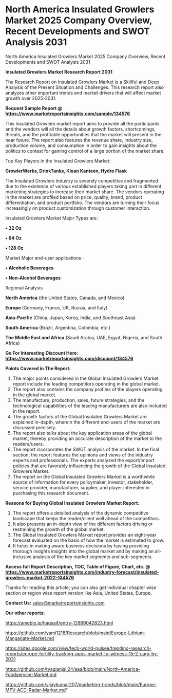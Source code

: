 # North America Insulated Growlers Market 2025 Company Overview, Recent Developments and SWOT Analysis 2031
 North America Insulated Growlers Market 2025 Company Overview, Recent Developments and SWOT Analysis 2031

<strong>Insulated Growlers Market Research Report 2031</strong>

The Research Report on Insulated Growlers Market is a Skillful and Deep Analysis of the Present Situation and Challenges. This research report also analyzes other important trends and market drivers that will affect market growth over 2025-2031.

<strong>Request Sample Report @ <a href=https://www.marketreportsinsights.com/sample/134576>https://www.marketreportsinsights.com/sample/134576</a></strong>

This Insulated Growlers market report aims to provide all the participants and the vendors will all the details about growth factors, shortcomings, threats, and the profitable opportunities that the market will present in the near future. The report also features the revenue share, industry size, production volume, and consumption in order to gain insights about the politics to contest for gaining control of a large portion of the market share.

Top Key Players in the Insulated Growlers Market:

<strong>GrowlerWerks, DrinkTanks, Klean Kanteen, Hydro Flask</strong>

The Insulated Growlers Industry is severely competitive and fragmented due to the existence of various established players taking part in different marketing strategies to increase their market share. The vendors operating in the market are profiled based on price, quality, brand, product differentiation, and product portfolio. The vendors are turning their focus increasingly on product customization through customer interaction.

Insulated Growlers Market Major Types are:

<strong>• 32 Oz

• 64 Oz

• 128 Oz</strong>

Market Major end-user applications :

<strong>• Alcoholic Beverages

• Non-Alcohol Beverages</strong>

Regional Analysis

</u><strong><b>North America</b></strong> (the United States, Canada, and Mexico)

<strong><b>Europe </b></strong>(Germany, France, UK, Russia, and Italy)

<strong><b>Asia-Pacific</b></strong> (China, Japan, Korea, India, and Southeast Asia)

<strong><b>South America</b></strong> (Brazil, Argentina, Colombia, etc.)

<strong><b>The Middle East and Africa</b></strong> (Saudi Arabia, UAE, Egypt, Nigeria, and South Africa)

<strong>Go For Interesting Discount Here: <a href=https://www.marketreportsinsights.com/discount/134576>https://www.marketreportsinsights.com/discount/134576</a></strong>

<strong>Points Covered in The Report:</strong>
<ol>
  <li>The major points considered in the Global Insulated Growlers Market report include the leading competitors operating in the global market.</li>
  <li>The report also contains the company profiles of the players operating in the global market.</li>
  <li>The manufacture, production, sales, future strategies, and the technological capabilities of the leading manufacturers are also included in the report.</li>
  <li>The growth factors of the Global Insulated Growlers Market are explained in-depth, wherein the different end-users of the market are discussed precisely.</li>
  <li>The report also talks about the key application areas of the global market, thereby providing an accurate description of the market to the readers/users.</li>
  <li>The report incorporates the SWOT analysis of the market. In the final section, the report features the opinions and views of the industry experts and professionals. The experts analyzed the export/import policies that are favorably influencing the growth of the Global Insulated Growlers Market.</li>
  <li>The report on the Global Insulated Growlers Market is a worthwhile source of information for every policymaker, investor, stakeholder, service provider, manufacturer, supplier, and player interested in purchasing this research document.</li>
</ol>
<strong>Reasons for Buying Global Insulated Growlers Market Report:</strong>

<ol>
  <li>The report offers a detailed analysis of the dynamic competitive landscape that keeps the reader/client well ahead of the competitors.</li>
  <li>It also presents an in-depth view of the different factors driving or restraining the growth of the global market.</li>
  <li>The Global Insulated Growlers Market report provides an eight-year forecast evaluated on the basis of how the market is estimated to grow.</li>
  <li>It helps in making aware business decisions by having providing thorough insights insights into the global market and by making an all-inclusive analysis of the key market segments and sub-segments.</li>
</ol>
<strong>Access full Report Description, TOC, Table of Figure, Chart, etc. @ <a href=https://www.marketreportsinsights.com/industry-forecast/insulated-growlers-market-2022-134576>https://www.marketreportsinsights.com/industry-forecast/insulated-growlers-market-2022-134576</a></strong>


Thanks for reading this article; you can also get individual chapter wise section or region wise report version like Asia, United States, Europe.

<strong>Contact Us:</strong>
sales@marketreportsinsights.com

<strong>Our other reports:</strong>

<a href=https://ameblo.jp/haqsaif/entry-12889042623.html>https://ameblo.jp/haqsaif/entry-12889042623.html</a>

<a href=https://github.com/yami1218/Research/blob/main/Europe-Lithium-Manganate-Market.md>https://github.com/yami1218/Research/blob/main/Europe-Lithium-Manganate-Market.md</a>

<a href=https://sites.google.com/view/tech-world-pulsee/trending-research-reports/europe-fertility-tracking-apps-market-to-witness-15-2-cagr-by-2031>https://sites.google.com/view/tech-world-pulsee/trending-research-reports/europe-fertility-tracking-apps-market-to-witness-15-2-cagr-by-2031</a>

<a href=https://github.com/tyagianjali24/aaa/blob/main/North-America-Foodservice-Market.md>https://github.com/tyagianjali24/aaa/blob/main/North-America-Foodservice-Market.md</a>

<a href=https://github.com/vijaykumar207/marketing-trands/blob/main/Europe-MPV-ACC-Radar-Market.md>https://github.com/vijaykumar207/marketing-trands/blob/main/Europe-MPV-ACC-Radar-Market.md</a>"

